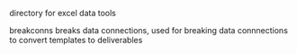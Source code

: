 directory for excel data tools

breakconns breaks data connections, used for breaking data connnections to convert templates to deliverables
